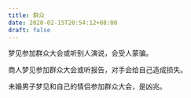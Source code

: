 ```yaml
---
title: 群众
date: 2020-02-15T20:54:12+08:00
draft: false
---
```


梦见参加群众大会或听别人演说，会受人蒙骗。<br>


商人梦见参加群众大会或听报告，对手会给自己造成损失。<br>


未婚男子梦见和自己的情侣参加群众大会，是凶兆。<br>
